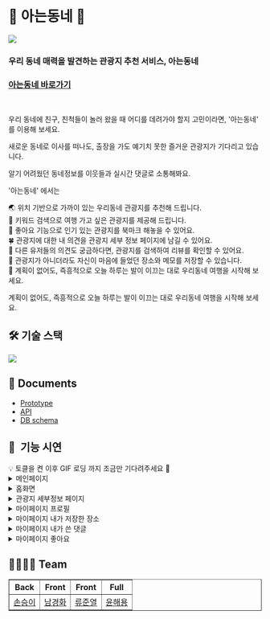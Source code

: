 <h1>🏡 아는동네 🏡</h1>

<img src="https://user-images.githubusercontent.com/72595163/146793091-a8a213ce-1480-4fba-93e2-747901863b7b.png" />

<h3>우리 동네 매력을 발견하는 관광지 추천 서비스, 아는동네</h3>

<h3><a href="https://aneun-dongne.com">아는동네 바로가기</a></h3>

</br>

우리 동네에 친구, 친척들이 놀러 왔을 때 어디를 데려가야 할지 고민이라면, '아는동네' 를 이용해 보세요.

새로운 동네로 이사를 떠나도, 출장을 가도 예기치 못한 즐거운 관광지가 기다리고 있습니다.

알기 어려웠던 동네정보를 이웃들과 실시간 댓글로 소통해봐요.

'아는동네' 에서는

🌏 위치 기반으로 가까이 있는 우리동네 관광지를 추천해 드립니다.  
🚗 키워드 검색으로 여행 가고 싶은 관광지를 제공해 드립니다.  
🌈 좋아요 기능으로 인기 있는 관광지를 북마크 해놓을 수 있어요.  
🍀 관광지에 대한 내 의견을 관광지 세부 정보 페이지에 남길 수 있어요.  
🚌 다른 유저들의 의견도 궁금하다면, 관광지를 검색하여 리뷰를 확인할 수 있어요.  
🌟 관광지가 아니더라도 자신이 마음에 들었던 장소와 메모를 저장할 수 있습니다.  
👒 계획이 없어도, 즉흥적으로 오늘 하루는 발이 이끄는 대로 우리동네 여행을 시작해 보세요.

계획이 없어도, 즉흥적으로 오늘 하루는 발이 이끄는 대로 우리동네 여행을 시작해 보세요.

<h2> 🛠 기술 스택 </h2>
<img src="https://user-images.githubusercontent.com/85859084/146774208-efc0a688-0eb7-4726-af87-b46d9ef79452.png" />

<h2> 📃 Documents </h2>
<ul>
  <li><a href="https://www.figma.com/file/jDF0JU7yNritvz43jHq3Z7/tenten-team-library?node-id=0%3A1">Prototype</a></li>
  <li><a href="https://tmddl0807.gitbook.io/tenten/">API</a></li>
  <li><a href="https://dbdiagram.io/d/61a48f748c901501c0d6dc5b">DB schema</a></li>
</ul>

<h2>🎥  기능 시연</h2>
    <aside>💡 토클을 켠 이후 GIF 로딩 까지 조금만 기다려주세요 🙏</aside>
    <details>
      <summary>메인페이지</summary>
      <div markdown="1">
        <details>
          <summary>메인페이지 렌더링</summary>
          <div markdown="1">
		 <img src = "https://user-images.githubusercontent.com/72595163/146792356-7ca32d18-5039-4434-9d2f-c2616efd3a5a.gif"/>   
          </div>
        </details>
      </div>
    </details>
    <details>
      <summary>홈화면</summary>
      <div markdown="1">
        <details>
          <summary>홈화면 기본 랜딩</summary>
          <div markdown="1">
		 <img src = "https://user-images.githubusercontent.com/66232436/146788606-0ea029f0-c583-4aef-abc6-b1f9377e501e.gif"/>     
          </div>
        </details>
	<details>
          <summary>홈화면 현재위치 버튼 클릭</summary>
          <div markdown="1">
 		<img src = "https://user-images.githubusercontent.com/66232436/146789058-5ed87448-6ce7-4ddd-82e1-e1ffedf46d3b.gif"/>     
          </div>
        </details>
	<details>
          <summary>홈화면 지도 클릭</summary>
          <div markdown="1">
		 <img src = "https://user-images.githubusercontent.com/66232436/146788862-4a7f6d2d-5e12-45c1-a3fd-90045f585413.gif"/>     
          </div>
        </details>
	<details>
          <summary>홈화면 지역 검색</summary>
          <div markdown="1">
 		<img src = "https://user-images.githubusercontent.com/66232436/146789264-54f57dfe-ce08-4cc5-ace8-6cd7cbe4d0d2.gif"/>     
          </div>
        </details>
	<details>
          <summary>홈화면 해시태그 검색</summary>
          <div markdown="1">
		 <img src = "https://user-images.githubusercontent.com/66232436/146788673-88d8aab0-7d76-4c01-bc65-fea7719752a4.gif"/>     
          </div>
        </details>
	<details>
          <summary>홈화면 관광지 검색</summary>
          <div markdown="1">
 		<img src = "https://user-images.githubusercontent.com/66232436/146788695-f3ffc9cb-1b59-4ec0-b9d9-91a7d20564d1.gif"/>     
          </div>
        </details> 
	<details>
          <summary>홈화면 로그인 상태에서 좋아요 클릭</summary>
          <div markdown="1">
		 <img src = "https://user-images.githubusercontent.com/66232436/146788709-cf84f138-eb0e-4189-869a-b97b8213ff32.gif"/>     
          </div>
        </details>
	<details>
          <summary>홈화면 비로그인 상태에서 좋아요 클릭</summary>
          <div markdown="1">
 		<img src = "https://user-images.githubusercontent.com/66232436/146788720-30d60546-2035-4693-88aa-46ff12887a98.gif"/>     
          </div>
        </details>
	<details>
          <summary>홈화면 마이페이지에 "내 장소 저장"</summary>
          <div markdown="1">
 		<img src = "https://user-images.githubusercontent.com/66232436/146788801-b8a4f495-a0eb-45cb-ae92-75cdb8ef29ac.gif"/>     
          </div>
        </details>  
      </div>
    </details>
    <details>
      <summary>관광지 세부정보 페이지</summary>
      <div markdown="1">
	<details>
          <summary>홈화면에서 관광지 클릭하여 세부정보페이지로 이동</summary>
          <div markdown="1">
 		<img src = "https://user-images.githubusercontent.com/66232436/146788146-189ada43-52a2-4dd1-a2aa-50ba7adc8f6f.gif"/>     
          </div>
        </details>
        <details>
          <summary>세부정보페이지 내의 지도에서 길찾기 버튼 클릭</summary>
          <div markdown="1">
 		<img src = "https://user-images.githubusercontent.com/66232436/146788121-61d41dae-50b5-4a21-ad82-80262c3e4a8e.gif"/>     
          </div>
        </details>
        <details>
          <summary>세부페이지 로그인상태에서 댓글작성</summary>
          <div markdown="1">
 		<img src = "https://user-images.githubusercontent.com/66232436/146783907-502dc766-f59c-4138-90f4-9dabcc3f9baf.gif"/>     
          </div>
        </details>
	<details>
          <summary>세부페이지 비로그인상태에서 댓글작성</summary>
          <div markdown="1">
 		<img src = "https://user-images.githubusercontent.com/66232436/146785990-7c20c117-61f0-4861-8f7c-12a59576c942.gif"/>    
          </div>
        </details>
	<details>
          <summary>세부페이지 댓글삭제</summary>
          <div markdown="1">
 		<img src = "https://user-images.githubusercontent.com/66232436/146787403-0759f4cd-dac0-49ee-83b8-a7586492f6d4.gif"/>     
          </div>
        </details>
	<details>
          <summary>세부페이지 댓글수정 및 수정 취소</summary>
          <div markdown="1">
 		<img src = "https://user-images.githubusercontent.com/66232436/146787762-9168d487-5b11-441a-8f4f-48d31f4ee374.gif"/>     
          </div>
        </details>
	<details>
          <summary>세부페이지 좋아요 홈화면 좋아요 연동</summary>
          <div markdown="1">
 		<img src = "https://user-images.githubusercontent.com/66232436/146787822-14498038-c863-41f2-b039-e90fee8a55a0.gif"/>     
          </div>
        </details>           
      </div>
    </details>
       <details>
      <summary>마이페이지 프로필</summary>
      <div markdown="1">
        <details>
          <summary>프로필 유효성 검사</summary>
          <div markdown="1">
  <img src = "https://user-images.githubusercontent.com/72595163/146788995-f179d152-3335-43ae-a78c-12d641d5ea18.gif"/>    
          </div>
        </details>
<details>
          <summary>프로필 변경</summary>
          <div markdown="1">
  <img src = "https://user-images.githubusercontent.com/72595163/146789104-dec8b01a-9e1e-4fac-8a74-ce7044c4062c.gif"/>    
          </div>
        </details>
<details>
          <summary>회원탈퇴</summary>
          <div markdown="1">
  <img src = "https://user-images.githubusercontent.com/72595163/146789207-f5446486-c09b-4d9b-9846-fad689b4c3c0.gif"/>    
          </div>
        </details>
      </div>
    </details>
    <details>
      <summary>마이페이지 내가 저장한 장소</summary>
      <div markdown="1">
        <details>
          <summary>장소 정보 수정</summary>
          <div markdown="1">
  <img src = "https://user-images.githubusercontent.com/72595163/146789346-98d71024-68ea-4372-86b8-60e0bacf3e8e.gif"/>  
          </div>
        </details>
<details>
          <summary>장소 정보 삭제</summary>
          <div markdown="1">
  <img src = "https://user-images.githubusercontent.com/72595163/146789376-deed40ad-b4a6-408b-aafc-c4ac8bffaa7e.gif"/>  
          </div>
        </details>
      </div>
    </details>
    <details>
      <summary>마이페이지 내가 쓴 댓글</summary>
      <div markdown="1">
        <details>
          <summary>댓글 삭제</summary>
          <div markdown="1">
  <img src = "https://user-images.githubusercontent.com/72595163/146789654-c65cf559-e61f-4bfa-ad01-f69d743148d9.gif"/>  
          </div>
        </details>
      </div>
    </details>
    <details>
      <summary>마이페이지 좋아요</summary>
      <div markdown="1">
  <img src = "https://user-images.githubusercontent.com/72595163/146790253-46c57547-ea59-4193-beda-ec2991787984.gif"/>        
      </div>
    </details>
    
<h2> 👩‍👩‍👦‍👦 Team </h2>
<table border="1">
	<th>Back</th>
	<th>Front</th>
  <th>Front</th>
  <th>Full</th>
	<tr><!-- 첫번째 줄 시작 -->
    <td><a href="https://github.com/tmddl0807">손승이</a></td>
    <td><a href="https://github.com/hwa7879">남경화</a></td>
    <td><a href="https://github.com/ryu9663">류준열</a></td>
    <td><a href="https://github.com/haeyong9701">윤해용</a></td>
	</tr><!-- 첫번째 줄 끝 -->
    </table>

